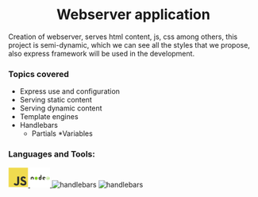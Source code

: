 <h1 align="center">Webserver application</h1>
<p>Creation of webserver, serves html content, js, css among others, this project is semi-dynamic, which we can see all the styles that we propose, also express framework will be used in the development.</p>

### Topics covered

* Express use and configuration
* Serving static content
* Serving dynamic content
* Template engines
* Handlebars
    * Partials
    *Variables

<h3 align="left">Languages and Tools:</h3>

<a href="https://developer.mozilla.org/en-US/docs/Web/JavaScript" target="_blank" rel="noreferrer"> <img src="https://raw.githubusercontent.com/devicons/devicon/master/icons/javascript/javascript-original.svg" alt="javascript" width="40" height="40"/> </a>
<a href="https://nodejs.org" target="_blank" rel="noreferrer"> <img src="https://raw.githubusercontent.com/devicons/devicon/master/icons/nodejs/nodejs-original-wordmark.svg" alt="nodejs" width="40" height="40"/> </a>
<a target="_blank" rel="noreferrer"> <img src="https://cdn.jsdelivr.net/gh/devicons/devicon/icons/handlebars/handlebars-original-wordmark.svg" alt="handlebars" width="40" height="40"/> </a>
<a target="_blank" rel="noreferrer"> <img src="https://cdn.jsdelivr.net/gh/devicons/devicon/icons/express/express-original-wordmark.svg" alt="handlebars" width="40" height="40"/> </a>